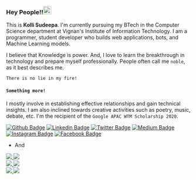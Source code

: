 ### Hey People!!<img src="https://github.com/TheDudeThatCode/TheDudeThatCode/blob/master/Assets/Handshake.gif" width="22px">
This is **Kolli Sudeepa**. I'm currently pursuing my BTech in the Computer Science department at Vignan's Institute of Information Technology. I am a programmer, student developer who builds web applications, bots, and Machine Learning models. 

I believe that Knowledge is power. And, I love to learn the breakthrough in technology and prepare myself professionally. People often call me `noble`, as it best describes me.

`There is no lie in my fire!`

#### `Something more!`
I mostly involve in establishing effective relationships and gain technical insights. I am also inclined towards creative activities such as poetry, music, debate, etc.
I'm the recipient of the `Google APAC WTM Scholarship 2020`.


[![Github Badge](https://img.shields.io/badge/Follow-blue?style=social&logo=Github&link=https://github.com/SudeepaNoble)](https://github.com/SudeepaNoble)
[![Linkedin Badge](https://img.shields.io/badge/-Kolli%20Sudeepa-blue?style=social&logo=Linkedin&logoColor=blue&link=https://www.linkedin.com/in/sudeepanoble/)]([https://www.linkedin.com/in/sudeepanoble/)
[![Twitter Badge](http://img.shields.io/badge/-@i_sudeepa-1ca0f1?style=social&logo=twitter&logoColor=blue&link=https://twitter.com/i_sudeepa)](https://twitter.com/i_sudeepa)
[![Medium Badge](https://img.shields.io/badge/@sudeepa-blue?style=social&logo=Medium&link=https://medium.com/@sudeepa.kolli)](https://medium.com/@sudeepa.kolli)
[![Instagram Badge](https://img.shields.io/badge/Kolli%20Sudeepa-blue?style=social&logo=Instagram&link=https://www.instagram.com/i_noble.sudeepa/)](https://www.instagram.com/i_noble.sudeepa/)
[![Facebook Badge](https://img.shields.io/badge/-Kolli%20Sudeepa-blue?style=social&logo=Facebook&link=https://m.facebook.com/sudeepa.kolli)](https://m.facebook.com/sudeepa.kolli)

- And

<a href=https://www.womentechmakers.com/>
   <img src=https://img.shields.io/badge/Google_WTM-Scholar-brightgreen>
</a>
<a href=https://twitter.com/GDGVizag>
   <img src=https://img.shields.io/badge/GDGVizag-Developing_Team-brightgreen>
</a>
</br>
<a href=https://www.girlscript.tech/home>
   <img src=https://img.shields.io/badge/GirlScript_Vizag-Techinical_Team-brightgreen>
</a>
<a href=https://auth.geeksforgeeks.org/college/vignans-institute-of-information-technology-viit-visakhapatnam>
   <img src=https://img.shields.io/badge/GeeksforGeeks-Campus_Mantri-brightgreen>
</a>
</br>
<a href=https://www.linkedin.com/in/smartbridge-educational-services-6755ab119/>
   <img src=https://img.shields.io/badge/SmartBridge-ML_Intern-brightgreen>
</a>
<a href=https://twitter.com/WTMVizag>
   <img src=https://img.shields.io/badge/WTMVizag-Volunteer-brightgreen>
</a> 
